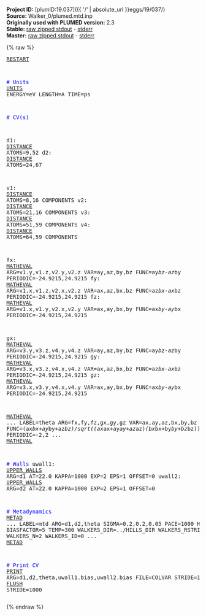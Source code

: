 **Project ID:** [plumID:19.037]({{ '/' | absolute_url }}eggs/19/037/)  
**Source:** Walker_0/plumed.mtd.inp  
**Originally used with PLUMED version:** 2.3  
**Stable:** [raw zipped stdout](plumed.mtd.inp.plumed.stdout.txt.zip) - [stderr](plumed.mtd.inp.plumed.stderr)  
**Master:** [raw zipped stdout](plumed.mtd.inp.plumed_master.stdout.txt.zip) - [stderr](plumed.mtd.inp.plumed_master.stderr)  

{% raw %}<pre>
<a href="https://plumed.github.io/doc-master/user-doc/html/_r_e_s_t_a_r_t.html">RESTART</a>

<span style="color:blue"># Units</span>
<a href="https://plumed.github.io/doc-master/user-doc/html/_u_n_i_t_s.html">UNITS</a> ENERGY=eV LENGTH=A TIME=ps

<span style="color:blue"># CV(s)</span>

d1: <a href="https://plumed.github.io/doc-master/user-doc/html/_d_i_s_t_a_n_c_e.html">DISTANCE</a> ATOMS=9,52
d2: <a href="https://plumed.github.io/doc-master/user-doc/html/_d_i_s_t_a_n_c_e.html">DISTANCE</a> ATOMS=24,67

v1: <a href="https://plumed.github.io/doc-master/user-doc/html/_d_i_s_t_a_n_c_e.html">DISTANCE</a> ATOMS=8,16 COMPONENTS
v2: <a href="https://plumed.github.io/doc-master/user-doc/html/_d_i_s_t_a_n_c_e.html">DISTANCE</a> ATOMS=21,16 COMPONENTS
v3: <a href="https://plumed.github.io/doc-master/user-doc/html/_d_i_s_t_a_n_c_e.html">DISTANCE</a> ATOMS=51,59 COMPONENTS
v4: <a href="https://plumed.github.io/doc-master/user-doc/html/_d_i_s_t_a_n_c_e.html">DISTANCE</a> ATOMS=64,59 COMPONENTS

fx: <a href="https://plumed.github.io/doc-master/user-doc/html/_m_a_t_h_e_v_a_l.html">MATHEVAL</a> ARG=v1.y,v1.z,v2.y,v2.z VAR=ay,az,by,bz FUNC=ay*bz-az*by PERIODIC=-24.9215,24.9215
fy: <a href="https://plumed.github.io/doc-master/user-doc/html/_m_a_t_h_e_v_a_l.html">MATHEVAL</a> ARG=v1.x,v1.z,v2.x,v2.z VAR=ax,az,bx,bz FUNC=az*bx-ax*bz PERIODIC=-24.9215,24.9215
fz: <a href="https://plumed.github.io/doc-master/user-doc/html/_m_a_t_h_e_v_a_l.html">MATHEVAL</a> ARG=v1.x,v1.y,v2.x,v2.y VAR=ax,ay,bx,by FUNC=ax*by-ay*bx PERIODIC=-24.9215,24.9215

gx: <a href="https://plumed.github.io/doc-master/user-doc/html/_m_a_t_h_e_v_a_l.html">MATHEVAL</a> ARG=v3.y,v3.z,v4.y,v4.z VAR=ay,az,by,bz FUNC=ay*bz-az*by PERIODIC=-24.9215,24.9215
gy: <a href="https://plumed.github.io/doc-master/user-doc/html/_m_a_t_h_e_v_a_l.html">MATHEVAL</a> ARG=v3.x,v3.z,v4.x,v4.z VAR=ax,az,bx,bz FUNC=az*bx-ax*bz PERIODIC=-24.9215,24.9215
gz: <a href="https://plumed.github.io/doc-master/user-doc/html/_m_a_t_h_e_v_a_l.html">MATHEVAL</a> ARG=v3.x,v3.y,v4.x,v4.y VAR=ax,ay,bx,by FUNC=ax*by-ay*bx PERIODIC=-24.9215,24.9215

<a href="https://plumed.github.io/doc-master/user-doc/html/_m_a_t_h_e_v_a_l.html">MATHEVAL</a> ...
LABEL=theta
ARG=fx,fy,fz,gx,gy,gz
VAR=ax,ay,az,bx,by,bz
FUNC=(ax*bx+ay*by+az*bz)/sqrt((ax*ax+ay*ay+az*az)*(bx*bx+by*by+bz*bz))
PERIODIC=-2,2
... <a href="https://plumed.github.io/doc-master/user-doc/html/_m_a_t_h_e_v_a_l.html">MATHEVAL</a>

<span style="color:blue"># Walls</span>
uwall1: <a href="https://plumed.github.io/doc-master/user-doc/html/_u_p_p_e_r__w_a_l_l_s.html">UPPER_WALLS</a> ARG=d1 AT=22.0 KAPPA=1000 EXP=2 EPS=1 OFFSET=0
uwall2: <a href="https://plumed.github.io/doc-master/user-doc/html/_u_p_p_e_r__w_a_l_l_s.html">UPPER_WALLS</a> ARG=d2 AT=22.0 KAPPA=1000 EXP=2 EPS=1 OFFSET=0

<span style="color:blue"># Metadynamics</span>
<a href="https://plumed.github.io/doc-master/user-doc/html/_m_e_t_a_d.html">METAD</a> ...
  LABEL=mtd
  ARG=d1,d2,theta
  SIGMA=0.2,0.2,0.05
  PACE=1000
  HEIGHT=0.026
  BIASFACTOR=5 TEMP=300
  WALKERS_DIR=../HILLS_DIR 
  WALKERS_RSTRIDE=500 
  WALKERS_N=2
  WALKERS_ID=0
... <a href="https://plumed.github.io/doc-master/user-doc/html/_m_e_t_a_d.html">METAD</a>

<span style="color:blue"># Print CV</span>
<a href="https://plumed.github.io/doc-master/user-doc/html/_p_r_i_n_t.html">PRINT</a> ARG=d1,d2,theta,uwall1.bias,uwall2.bias FILE=COLVAR STRIDE=1
<a href="https://plumed.github.io/doc-master/user-doc/html/_f_l_u_s_h.html">FLUSH</a> STRIDE=1000
</pre>{% endraw %}
